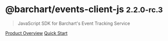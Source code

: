 # @barchart/events-client-js <small>2.2.0-rc.3</small>

> JavaScript SDK for Barchart&#x27;s Event Tracking Service

[Product Overview](/content/product_overview)
[Quick Start](/content/quick_start)
